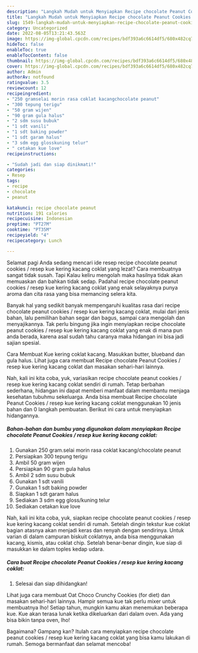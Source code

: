 ```yaml
---
description: "Langkah Mudah untuk Menyiapkan Recipe chocolate Peanut Cookies / resep kue kering kacang coklat{ yang Enak,  Menu Buat lebaran"
title: "Langkah Mudah untuk Menyiapkan Recipe chocolate Peanut Cookies / resep kue kering kacang coklat{ yang Enak,  Menu Buat lebaran"
slug: 1549-langkah-mudah-untuk-menyiapkan-recipe-chocolate-peanut-cookies-resep-kue-kering-kacang-coklat-yang-enak-menu-buat-lebaran
category: Uncategorized
date: 2022-08-05T13:21:43.563Z
image: https://img-global.cpcdn.com/recipes/bdf393a6c6614df5/680x482cq70/recipe-chocolate-peanut-cookies-resep-kue-kering-kacang-coklat-foto-resep-utama.jpg
hideToc: false
enableToc: true
enableTocContent: false
thumbnail: https://img-global.cpcdn.com/recipes/bdf393a6c6614df5/680x482cq70/recipe-chocolate-peanut-cookies-resep-kue-kering-kacang-coklat-foto-resep-utama.jpg
cover: https://img-global.cpcdn.com/recipes/bdf393a6c6614df5/680x482cq70/recipe-chocolate-peanut-cookies-resep-kue-kering-kacang-coklat-foto-resep-utama.jpg
author: Admin
authorAv: notfound
ratingvalue: 3.5
reviewcount: 12
recipeingredient:
- "250 gramselai morin rasa coklat kacangchocolate peanut"
- "300 tepung terigu"
- "50 gram wijen"
- "90 gram gula halus"
- "2 sdm susu bubuk"
- "1 sdt vanili"
- "1 sdt baking powder"
- "1 sdt garam halus"
- "3 sdm egg glosskuning telur"
- " cetakan kue love"
recipeinstructions:

- "Sudah jadi dan siap dinikmati!"
categories:
- Resep
tags:
- recipe
- chocolate
- peanut

katakunci: recipe chocolate peanut 
nutrition: 191 calories
recipecuisine: Indonesian
preptime: "PT27M"
cooktime: "PT35M"
recipeyield: "4"
recipecategory: Lunch

---
```



Selamat pagi Anda sedang mencari ide resep recipe chocolate peanut cookies / resep kue kering kacang coklat yang lezat? Cara membuatnya sangat tidak susah. Tapi Kalau keliru mengolah maka hasilnya tidak akan memuaskan dan bahkan tidak sedap. Padahal recipe chocolate peanut cookies / resep kue kering kacang coklat yang enak selayaknya punya aroma dan cita rasa yang bisa memancing selera kita.


Banyak hal yang sedikit banyak mempengaruhi kualitas rasa dari recipe chocolate peanut cookies / resep kue kering kacang coklat, mulai dari jenis bahan, lalu pemilihan bahan segar dan bagus, sampai cara mengolah dan menyajikannya. Tak perlu bingung jika ingin menyiapkan recipe chocolate peanut cookies / resep kue kering kacang coklat yang enak di mana pun anda berada, karena asal sudah tahu caranya maka hidangan ini bisa jadi sajian spesial.

Cara Membuat Kue kering coklat kacang. Masukkan butter, blueband dan gula halus. Lihat juga cara membuat Recipe chocolate Peanut Cookies / resep kue kering kacang coklat dan masakan sehari-hari lainnya.


Nah, kali ini kita coba, yuk, variasikan recipe chocolate peanut cookies / resep kue kering kacang coklat sendiri di rumah. Tetap berbahan sederhana, hidangan ini dapat memberi manfaat dalam membantu menjaga kesehatan tubuhmu sekeluarga. Anda bisa membuat Recipe chocolate Peanut Cookies / resep kue kering kacang coklat menggunakan 10 jenis bahan dan 0 langkah pembuatan. Berikut ini cara untuk menyiapkan hidangannya.

<!--inarticleads1-->

##### Bahan-bahan dan bumbu yang digunakan dalam menyiapkan Recipe chocolate Peanut Cookies / resep kue kering kacang coklat:

1. Gunakan 250 gram.selai morin rasa coklat kacang/chocolate peanut
1. Persiapkan 300 tepung terigu
1. Ambil 50 gram wijen
1. Persiapkan 90 gram gula halus
1. Ambil 2 sdm susu bubuk
1. Gunakan 1 sdt vanili
1. Gunakan 1 sdt baking powder
1. Siapkan 1 sdt garam halus
1. Sediakan 3 sdm egg gloss/kuning telur
1. Sediakan  cetakan kue love


Nah, kali ini kita coba, yuk, siapkan recipe chocolate peanut cookies / resep kue kering kacang coklat sendiri di rumah. Setelah dingin tekstur kue coklat bagian atasnya akan menjadi keras dan renyah dengan sendirinya. Untuk varian di dalam campuran biskuit coklatnya, anda bisa menggunakan kacang, kismis, atau coklat chip. Setelah benar-benar dingin, kue siap di masukkan ke dalam toples kedap udara. 

<!--inarticleads2-->

##### Cara buat Recipe chocolate Peanut Cookies / resep kue kering kacang coklat:


1. Selesai dan siap dihidangkan!

Lihat juga cara membuat Oat Choco Crunchy Cookies (for diet) dan masakan sehari-hari lainnya. Hampir semua kue tak perlu mixer untuk membuatnya lho! Setiap tahun, mungkin kamu akan menemukan beberapa kue. Kue akan terasa lunak ketika dikeluarkan dari dalam oven. Ada yang bisa bikin tanpa oven, lho! 

Bagaimana? Gampang kan? Itulah cara menyiapkan recipe chocolate peanut cookies / resep kue kering kacang coklat yang bisa kamu lakukan di rumah. Semoga bermanfaat dan selamat mencoba!
